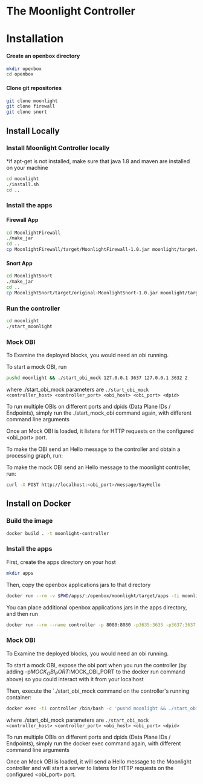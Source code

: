 # The Moonlight Controller

# Installation

#### Create an openbox directory
```bash
mkdir openbox
cd openbox
```

#### Clone git repositories
```bash
git clone moonlight
git clone firewall
git clone snort
```
## Install Locally

### Install Moonlight Controller locally

*if apt-get is not installed, make sure that java 1.8 and maven are installed on your machine
```bash
cd moonlight
./install.sh
cd ..
```

### Install the apps

#### Firewall App
```bash
cd MoonlightFirewall
./make_jar
cd ..
cp MoonlightFirewall/target/MoonlightFirewall-1.0.jar moonlight/target/apps/.
```

#### Snort App
```bash
cd MoonlightSnort
./make_jar
cd ..
cp MoonlightSnort/target/original-MoonlightSnort-1.0.jar moonlight/target/apps/.
```
### Run the controller
```bash
cd moonlight
./start_moonlight
```

### Mock OBI

To Examine the deployed blocks, you would need an obi running.

To start a mock OBI, run

```bash
pushd moonlight && ./start_obi_mock 127.0.0.1 3637 127.0.0.1 3632 2
```

where ./start_obi_mock parameters are `./start_obi_mock <controller_host> <controller_port> <obi_host> <obi_port> <dpid>`

To run multiple OBIs on different ports and dpids (Data Plane IDs / Endpoints), simply run the ./start_mock_obi command again, with different command line arguments

Once an Mock OBI is loaded, it listens for HTTP requests on the configured <obi_port> port.

To make the OBI send an Hello message to the controller and obtain a processing graph, run: 

To make the mock OBI send an Hello message to the moonlight controller, run: 
```bash
curl -X POST http://localhost:<obi_port>/message/SayHello
```

## Install on Docker

### Build the image

```bash
docker build . -t moonlight-controller
```

### Install the apps

First, create the apps directory on your host
```bash
mkdir apps
```

Then, copy the openbox applications jars to that directory
```bash
docker run --rm -v $PWD/apps/:/openbox/moonlight/target/apps -ti moonlight-controller /bin/bash -c 'cp MoonlightFirewall/target/MoonlightFirewall-1.0.jar moonlight/target/apps/.;cp MoonlightSnort/target/original-MoonlightSnort-1.0.jar moonlight/target/apps/.'
```

You can place additional openbox applications jars in the apps directory, and then run

```bash
docker run --rm --name controller -p 8080:8080 -p3635:3635 -p3637:3637 -v $PWD/apps/:/openbox/moonlight/target/apps -ti moonlight-controller
```

### Mock OBI

To Examine the deployed blocks, you would need an obi running.

To start a mock OBI, expose the obi port when you run the controller (by adding -p$MOCK_OBI_PORT:$MOCK_OBI_PORT to the docker run command above) so you could interact with it from your localhost

Then, execute the `./start_obi_mock command on the controller's running container:

```bash
docker exec -ti controller /bin/bash -c 'pushd moonlight && ./start_obi_mock 127.0.0.1 3637 127.0.0.1 3632 2'
```

where ./start_obi_mock parameters are `./start_obi_mock <controller_host> <controller_port> <obi_host> <obi_port> <dpid>`

To run multiple OBIs on different ports and dpids (Data Plane IDs / Endpoints), simply run the docker exec command again, with different command line arguments

Once an Mock OBI is loaded, it will send a Hello message to the Moonlight controller and will start a server to listens for HTTP requests on the configured <obi_port> port.



